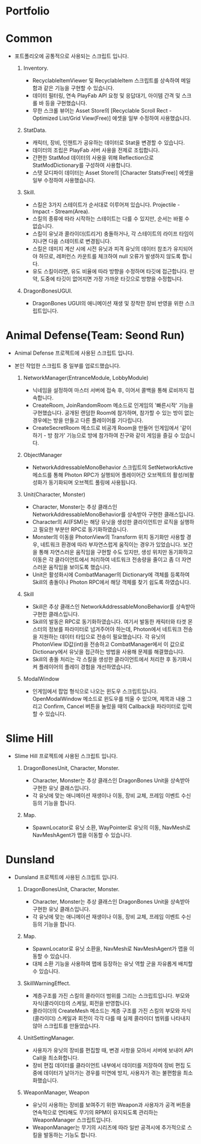# Portfolio

# Common
- 포트폴리오에 공통적으로 사용되는 스크립트 입니다.


  1. Inventory.
     - RecyclableItemViewer 및 RecyclableItem 스크립트를 상속하여 메일함과 같은 기능을 구현할 수 있습니다.
     - 데이터 필터링, 연속 PlayFab API 요청 및 응답대기, 아이템 간격 및 스크롤 바 등을 구현했습니다.
     - 무한 스크롤 뷰어는 Asset Store의 [Recyclable Scroll Rect - Optimized List/Grid View(Free)] 에셋을 일부 수정하여 사용했습니다.


  2. StatData.
     - 캐릭터, 장비, 인챈트가 공유하는 데이터로 Stat을 변경할 수 있습니다.
     - 데이터의 조립은 PlayFab 서버 사용을 전제로 조립합니다.
     - 간편한 StatMod 데이터의 사용을 위해 Reflection으로 StatModDictionary를 구성하여 사용합니다.
     - 스텟 모디파이 데이터는 Asset Store의 [Character Stats(Free)] 에셋을 일부 수정하여 사용했습니다.

  3. Skill.
     - 스킬은 3가지 스테이트가 순서대로 이루어져 있습니다. Projectile - Impact - Stream(Area).
     - 스킬의 종류에 따라 시작하는 스테이트는 다를 수 있지만, 순서는 바뀔 수 없습니다.
     - 스킬이 유닛과 콜라이더(트리거) 충돌하거나, 각 스테이트의 라이프 타임이 지나면 다음 스테이트로 변경됩니다.
     - 스킬은 데미지 계산 시에 시전 유닛과 피격 유닛의 데이터 참조가 유지되어야 하므로, 레퍼런스 카운트를 체크하여 null 오류가 발생하지 않도록 합니다.
     - 유도 스킬이라면, 유도 비율에 따라 방향을 수정하며 타깃에 접근합니다. 만약, 도중에 타깃이 없어지면 가장 가까운 타깃으로 방향을 수정합니다.

  4. DragonBonesUGUI.
     - DragonBones UGUI의 애니메이션 재생 및 장착한 장비 반영을 위한 스크립트입니다.


# Animal Defense(Team: Seond Run)
- Animal Defense 프로젝트에 사용된 스크립트 입니다.
- 본인 작업한 스크립트 중 일부를 업로드했습니다.


  1. NetworkManager(EntranceModule, LobbyModule)
       - 닉네임을 설정하여 마스터 서버에 접속 후, 이어서 콜백을 통해 로비까지 접속합니다.
       - CreateRoom, JoinRandomRoom 메소드로 인게임의 '빠른시작' 기능을 구현했습니다. 공개된 랜덤한 Room에 참가하며, 참가할 수 있는 방이 없는 경우에는 방을 만들고 다른 플레이어를 기다립니다.
       - CreateSecretRoom 메소드로 비공개 Room을 만들어 인게임에서 '같이하기 - 방 참가' 기능으로 방에 참가하여 친구와 같이 게임을 즐길 수 있습니다.


  2. ObjectManager
     - NetworkAddressableMonoBehavior‎ 스크립트의 SetNetworkActive 메소드를 통해 Photon RPC가 실행되어 플레이어간 오브젝트의 활성/비활성화가 동기화되며 오브젝트 풀링에 사용됩니다.


  3. Unit(Character, Monster)
     - Character, Monster는 추상 클래스인 NetworkAddressableMonoBehavior‎를 상속받아 구현한 클래스입니다.
     - Character의 AI(FSM)는 해당 유닛을 생성한 클라이언트만 로직을 실행하고 필요한 부분만 RPC로 동기화하였습니다.
     - Monster의 이동을 PhotonView의 Transform 위치 동기화만 사용할 경우, 네트워크 환경에 따라 부자연스럽게 움직이는 경우가 있었습니다. 보간을 통해 자연스러운 움직임을 구현할 수도 있지만, 생성 위치만 동기화하고 이동은 각 클라이언트에서 처리하여 네트워크 전송량을 줄이고 좀 더 자연스러운 움직임을 보이도록 했습니다.
     - Unit은 활성화시에 CombatManager의 Dictionary에 객체를 등록하여 Skill의 충돌이나 Photon RPC에서 해당 객체를 찾기 쉽도록 하였습니다.


  4. Skill
     - Skill은 추상 클래스인 NetworkAddressableMonoBehavior‎를 상속받아 구현한 클래스입니다.
     - Skill의 발동은 RPC로 동기화하였습니다. 여기서 발동한 캐릭터와 타겟 몬스터의 정보를 파라미터로 넘겨주어야 하는데, Photon에서 네트워크 전송을 지원하는 데이터 타입으로 전송이 필요했습니다. 각 유닛의 PhotonView ID값(int)을 전송하고 CombatManager에서 이 값으로 Dictionary에서 유닛을 접근하는 방법을 사용해 문제를 해결했습니다.
     - Skill의 충돌 처리는 각 스킬을 생성한 클라이언트에서 처리한 후 동기화시켜 플레이어의 플레이 경험을 개선하였습니다.


    5. ModalWindow
       - 인게임에서 팝업 형식으로 나오는 윈도우 스크립트입니다. OpenModalWindow 메소드로 윈도우를 띄울 수 있으며, 제목과 내용 그리고 Confirm, Cancel 버튼을 눌렀을 때의 Callback을 파라미터로 입력할 수 있습니다.


# Slime Hill
- Slime Hill 프로젝트에 사용된 스크립트 입니다.


  1. DragonBonesUnit, Character, Monster.
     - Character, Monster는 추상 클래스인 DragonBones Unit을 상속받아 구현한 유닛 클래스입니다.
     - 각 유닛에 맞는 애니메이션 재생이나 이동, 장비 교체, 프레임 이벤트 수신 등의 기능을 합니다.


  2. Map.
     - SpawnLocator로 유닛 소환, WayPointer로 유닛의 이동, NavMesh로 NavMeshAgent가 맵을 이동할 수 있습니다.


# Dunsland
- Dunsland 프로젝트에 사용된 스크립트 입니다.


  1. DragonBonesUnit, Character, Monster.
     - Character, Monster는 추상 클래스인 DragonBones Unit을 상속받아 구현한 유닛 클래스입니다.
     - 각 유닛에 맞는 애니메이션 재생이나 이동, 장비 교체, 프레임 이벤트 수신 등의 기능을 합니다.


  2. Map.
     - SpawnLocator로 유닛 소환을, NavMesh로 NavMeshAgent가 맵을 이동할 수 있습니다.
     - 대체 소환 기능을 사용하여 맵에 등장하는 유닛 역할 군을 자유롭게 배치할 수 있습니다.


  3. SkillWarningEffect.
     - 계층구조를 가진 스킬의 콜라이더 범위를 그리는 스크립트입니다. 부모와 자식(콜라이더)의 스케일, 회전을 반영합니다.
     - 콜라이더의 CreateMesh 메소드는 계층 구조를 가진 스킬의 부모와 자식(콜라이더) 스케일과 회전이 각각 다를 때 실제 콜라이더 범위를 나타내지 않아 스크립트를 만들었습니다.


  4. UnitSettingManager.
     - 사용자가 유닛의 장비를 편집할 때, 변경 사항을 모아서 서버에 보내어 API Call을 최소화합니다.
     - 장비 편집 데이터를 클라이언트 내부에서 데이터를 저장하여 장비 편집 도중에 데이터가 날아가는 경우를 미연에 방지, 사용자가 겪는 불편함을 최소화했습니다.


  5. WeaponManager, Weapon
     - 유닛이 사용하는 장비를 보여주기 위한 Weapon과 사용자가 공격 버튼을 연속적으로 연타해도 무기의 RPM이 유지되도록 관리하는 WeaponManager 스크립트입니다.
     - WeaponManager는 무기의 시리즈에 따라 일반 공격시에 추가적으로 스킬을 발동하는 기능도 합니다.
